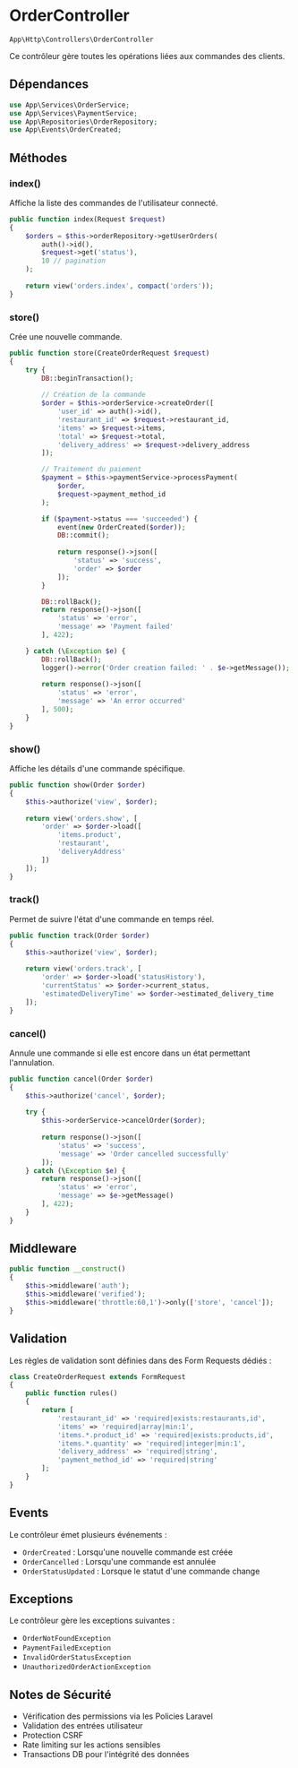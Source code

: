 # OrderController

`App\Http\Controllers\OrderController`

Ce contrôleur gère toutes les opérations liées aux commandes des clients.

## Dépendances

```php
use App\Services\OrderService;
use App\Services\PaymentService;
use App\Repositories\OrderRepository;
use App\Events\OrderCreated;
```

## Méthodes

### index()

Affiche la liste des commandes de l'utilisateur connecté.

```php
public function index(Request $request)
{
    $orders = $this->orderRepository->getUserOrders(
        auth()->id(),
        $request->get('status'),
        10 // pagination
    );
    
    return view('orders.index', compact('orders'));
}
```

### store()

Crée une nouvelle commande.

```php
public function store(CreateOrderRequest $request)
{
    try {
        DB::beginTransaction();
        
        // Création de la commande
        $order = $this->orderService->createOrder([
            'user_id' => auth()->id(),
            'restaurant_id' => $request->restaurant_id,
            'items' => $request->items,
            'total' => $request->total,
            'delivery_address' => $request->delivery_address
        ]);

        // Traitement du paiement
        $payment = $this->paymentService->processPayment(
            $order,
            $request->payment_method_id
        );

        if ($payment->status === 'succeeded') {
            event(new OrderCreated($order));
            DB::commit();
            
            return response()->json([
                'status' => 'success',
                'order' => $order
            ]);
        }

        DB::rollBack();
        return response()->json([
            'status' => 'error',
            'message' => 'Payment failed'
        ], 422);

    } catch (\Exception $e) {
        DB::rollBack();
        logger()->error('Order creation failed: ' . $e->getMessage());
        
        return response()->json([
            'status' => 'error',
            'message' => 'An error occurred'
        ], 500);
    }
}
```

### show()

Affiche les détails d'une commande spécifique.

```php
public function show(Order $order)
{
    $this->authorize('view', $order);
    
    return view('orders.show', [
        'order' => $order->load([
            'items.product',
            'restaurant',
            'deliveryAddress'
        ])
    ]);
}
```

### track()

Permet de suivre l'état d'une commande en temps réel.

```php
public function track(Order $order)
{
    $this->authorize('view', $order);
    
    return view('orders.track', [
        'order' => $order->load('statusHistory'),
        'currentStatus' => $order->current_status,
        'estimatedDeliveryTime' => $order->estimated_delivery_time
    ]);
}
```

### cancel()

Annule une commande si elle est encore dans un état permettant l'annulation.

```php
public function cancel(Order $order)
{
    $this->authorize('cancel', $order);
    
    try {
        $this->orderService->cancelOrder($order);
        
        return response()->json([
            'status' => 'success',
            'message' => 'Order cancelled successfully'
        ]);
    } catch (\Exception $e) {
        return response()->json([
            'status' => 'error',
            'message' => $e->getMessage()
        ], 422);
    }
}
```

## Middleware

```php
public function __construct()
{
    $this->middleware('auth');
    $this->middleware('verified');
    $this->middleware('throttle:60,1')->only(['store', 'cancel']);
}
```

## Validation

Les règles de validation sont définies dans des Form Requests dédiés :

```php
class CreateOrderRequest extends FormRequest
{
    public function rules()
    {
        return [
            'restaurant_id' => 'required|exists:restaurants,id',
            'items' => 'required|array|min:1',
            'items.*.product_id' => 'required|exists:products,id',
            'items.*.quantity' => 'required|integer|min:1',
            'delivery_address' => 'required|string',
            'payment_method_id' => 'required|string'
        ];
    }
}
```

## Events

Le contrôleur émet plusieurs événements :

- `OrderCreated` : Lorsqu'une nouvelle commande est créée
- `OrderCancelled` : Lorsqu'une commande est annulée
- `OrderStatusUpdated` : Lorsque le statut d'une commande change

## Exceptions

Le contrôleur gère les exceptions suivantes :

- `OrderNotFoundException`
- `PaymentFailedException`
- `InvalidOrderStatusException`
- `UnauthorizedOrderActionException`

## Notes de Sécurité

- Vérification des permissions via les Policies Laravel
- Validation des entrées utilisateur
- Protection CSRF
- Rate limiting sur les actions sensibles
- Transactions DB pour l'intégrité des données 

